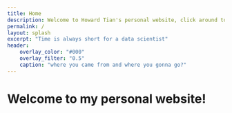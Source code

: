 ```yaml
---
title: Home
description: Welcome to Howard Tian's personal website, click around to learn more!
permalink: /
layout: splash
excerpt: "Time is always short for a data scientist"
header:
    overlay_color: "#000"
    overlay_filter: "0.5"
    caption: "where you came from and where you gonna go?"
---
```

# Welcome to my personal website!